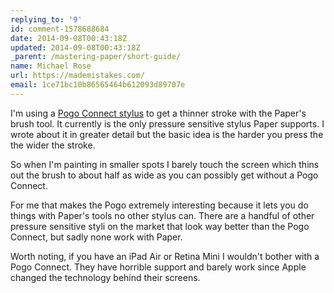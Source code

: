```yaml
---
replying_to: '9'
id: comment-1578688684
date: 2014-09-08T00:43:18Z
updated: 2014-09-08T00:43:18Z
_parent: /mastering-paper/short-guide/
name: Michael Rose
url: https://mademistakes.com/
email: 1ce71bc10b86565464b612093d89707e
---
```


I'm using a [Pogo Connect stylus](https://mademistakes.com/mastering-paper/pogo-connect-smart-pen/) to get a thinner stroke with the Paper's
brush tool. It currently is the only pressure sensitive stylus Paper supports. I
wrote about it in greater detail but the basic idea is the harder you press the
the wider the stroke.

So when I'm painting in smaller spots I barely touch the screen which thins out the brush to about half
as wide as you can possibly get without a Pogo Connect.

For me that makes the Pogo extremely interesting because it lets you do things with Paper's tools
no other stylus can. There are a handful of other pressure sensitive styli on the
market that look way better than the Pogo Connect, but sadly none work with Paper.

Worth noting, if you have an iPad Air or Retina Mini I wouldn't bother with a Pogo Connect.
They have horrible support and barely work since Apple changed the technology behind
their screens.
